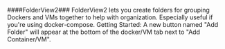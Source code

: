 ####FolderView2###
FolderView2 lets you create folders for grouping Dockers and VMs together to help with organization. Especially useful if you're using docker-compose.
Getting Started: A new button named "Add Folder" will appear at the bottom of the docker/VM tab next to "Add Container/VM".
<script src="/plugins/folder.view2/scripts/include/CLDRPluralRuleParser.js"></script>
<script src="/plugins/folder.view2/scripts/include/jquery.i18n.js"></script>
<script src="/plugins/folder.view2/scripts/include/jquery.i18n.messagestore.js"></script>
<script src="/plugins/folder.view2/scripts/include/jquery.i18n.fallbacks.js"></script>
<script src="/plugins/folder.view2/scripts/include/jquery.i18n.language.js"></script>
<script src="/plugins/folder.view2/scripts/include/jquery.i18n.parser.js"></script>
<script src="/plugins/folder.view2/scripts/include/jquery.i18n.emitter.js"></script>
<script src="/plugins/folder.view2/scripts/include/jquery.i18n.emitter.bidi.js"></script>
<script id="folderview2-script">const i18nc = {'locale': document.documentElement.lang};const i18nl = {'en': '/plugins/folder.view2/langs/en.json'};i18nl[`${document.documentElement.lang}`] = `/plugins/folder.view2/langs/${document.documentElement.lang}.json`;$.i18n(i18nc).load(i18nl).then(() => {$('#folderview2-script').parent()[0].childNodes[0].nodeValue = $.i18n('folderview2-desc')}, ()=>{});</script>